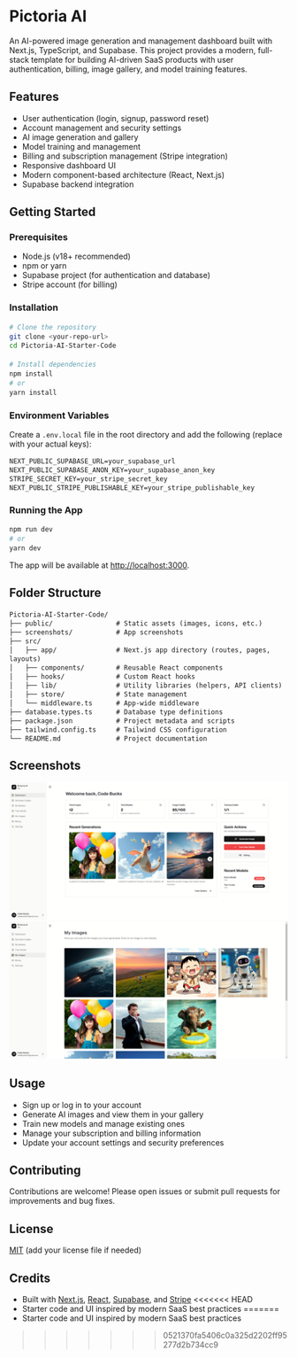 # Pictoria AI

An AI-powered image generation and management dashboard built with Next.js, TypeScript, and Supabase. This project provides a modern, full-stack template for building AI-driven SaaS products with user authentication, billing, image gallery, and model training features.

## Features

- User authentication (login, signup, password reset)
- Account management and security settings
- AI image generation and gallery
- Model training and management
- Billing and subscription management (Stripe integration)
- Responsive dashboard UI
- Modern component-based architecture (React, Next.js)
- Supabase backend integration

## Getting Started

### Prerequisites
- Node.js (v18+ recommended)
- npm or yarn
- Supabase project (for authentication and database)
- Stripe account (for billing)

### Installation

```bash
# Clone the repository
git clone <your-repo-url>
cd Pictoria-AI-Starter-Code

# Install dependencies
npm install
# or
yarn install
```

### Environment Variables

Create a `.env.local` file in the root directory and add the following (replace with your actual keys):

```env
NEXT_PUBLIC_SUPABASE_URL=your_supabase_url
NEXT_PUBLIC_SUPABASE_ANON_KEY=your_supabase_anon_key
STRIPE_SECRET_KEY=your_stripe_secret_key
NEXT_PUBLIC_STRIPE_PUBLISHABLE_KEY=your_stripe_publishable_key
```

### Running the App

```bash
npm run dev
# or
yarn dev
```

The app will be available at [http://localhost:3000](http://localhost:3000).

## Folder Structure

```
Pictoria-AI-Starter-Code/
├── public/                # Static assets (images, icons, etc.)
├── screenshots/           # App screenshots
├── src/
│   ├── app/               # Next.js app directory (routes, pages, layouts)
│   ├── components/        # Reusable React components
│   ├── hooks/             # Custom React hooks
│   ├── lib/               # Utility libraries (helpers, API clients)
│   ├── store/             # State management
│   └── middleware.ts      # App-wide middleware
├── database.types.ts      # Database type definitions
├── package.json           # Project metadata and scripts
├── tailwind.config.ts     # Tailwind CSS configuration
└── README.md              # Project documentation
```

## Screenshots

![Dashboard](screenshots/Dashboard.png)
![Gallery](screenshots/Gallery.png)

## Usage

- Sign up or log in to your account
- Generate AI images and view them in your gallery
- Train new models and manage existing ones
- Manage your subscription and billing information
- Update your account settings and security preferences

## Contributing

Contributions are welcome! Please open issues or submit pull requests for improvements and bug fixes.

## License

[MIT](LICENSE) (add your license file if needed)

## Credits

- Built with [Next.js](https://nextjs.org/), [React](https://react.dev/), [Supabase](https://supabase.com/), and [Stripe](https://stripe.com/)
<<<<<<< HEAD
- Starter code and UI inspired by modern SaaS best practices 
=======
- Starter code and UI inspired by modern SaaS best practices 
>>>>>>> 0521370fa5406c0a325d2202ff95277d2b734cc9
